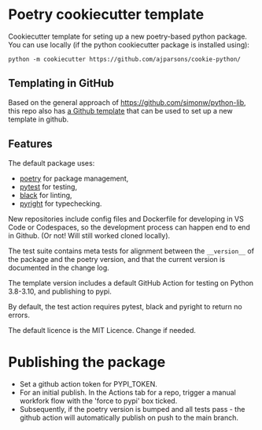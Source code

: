 # Poetry cookiecutter template

Cookiecutter template for seting up a new poetry-based python package. You can use locally (if the python cookiecutter package is installed using):

```
python -m cookiecutter https://github.com/ajparsons/cookie-python/
```

## Templating in GitHub

Based on the general approach of https://github.com/simonw/python-lib, this repo also has [a Github template](https://github.com/ajparsons/poetry-auto-template/) that can be used to set up a new template in github. 

## Features
 
The default package uses:

* [poetry](https://python-poetry.org/) for package management,
* [pytest](https://docs.pytest.org/en/7.1.x/) for testing,
* [black](https://black.readthedocs.io/en/stable/) for linting,
* [pyright](https://github.com/microsoft/pyright) for typechecking. 

New repositories include config files and Dockerfile for developing in VS Code or Codespaces, so the development process can happen end to end in Github. (Or not! Will still worked cloned locally). 

The test suite contains meta tests for alignment between the `__version__` of the package and the poetry version, and that the current version is documented in the change log. 

The template version includes a default GitHub Action for testing on Python 3.8-3.10, and publishing to pypi.

By default, the test action requires pytest, black and pyright to return no errors.

The default licence is the MIT Licence. Change if needed. 

# Publishing the package

* Set a github action token for PYPI_TOKEN. 
* For an initial publish. In the Actions tab for a repo, trigger a manual workfork flow with the 'force to pypi' box ticked.
* Subsequently, if the poetry version is bumped and all tests pass - the github action will automatically publish on push to the main branch.
